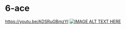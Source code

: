 # 6-ace
https://youtu.be/ADSRuGBmzYI
[![IMAGE ALT TEXT HERE](https://img.youtube.com/vi/ADSRuGBmzYI/0.jpg)](https://www.youtube.com/watch?v=ADSRuGBmzYI)
